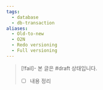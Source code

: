 ```yaml
---
tags:
  - database
  - db-transaction
aliases:
  - Old-to-new
  - O2N
  - Redo versioning
  - Full versioning
---
```

> [!fail]- 본 글은 #draft 상태입니다.
> - [ ] 내용 정리